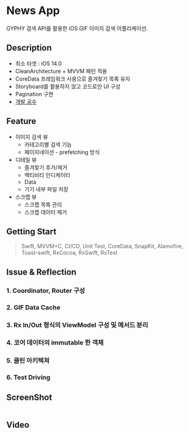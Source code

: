 # News App
GYPHY 검색 API를 활용한 iOS GIF 이미지 검색 어플리케이션.

## Description
+ 최소 타겟 : iOS 14.0
+ CleanArchitecture + MVVM 패턴 적용
+ CoreData 프레임워크 사용으로 즐겨찾기 목록 유지
+ Storyboard를 활용하지 않고 코드로만 UI 구성
+ Pagination 구현
+ [개발 공수]()

## Feature
+ 이미지 검색 뷰
  + 카테고리별 검색 기능
  + 페이지네이션 - prefetching 방식
+ 디테일 뷰
  + 즐겨찾기 추가/제거
  + 액티비티 인디케이터
  + Data
  + 기기 내부 파일 저장
+ 스크랩 뷰
  + 스크랩 목록 관리
  + 스크랩 데이터 제거

## Getting Start
> Swift, MVVM+C, CI/CD, Unit Test, CoreData, SnapKit, Alamofire, Toast-swift, RxCocoa, RxSwift, RxTest

## Issue & Reflection

### 1. Coordinator, Router 구성

### 2. GIF Data Cache

### 3. Rx In/Out 형식의 ViewModel 구성 및 메서드 분리

### 4. 코어 데이터의 immutable 한 객체

### 5. 클린 아키텍쳐

### 6. Test Driving

## ScreenShot
![]()

## Video

